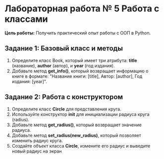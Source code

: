 # Лабораторная работа № 5 Работа с классами

**Цель работы:** Получить практический опыт работы с ООП в Python.

## Задание 1:  Базовый класс и методы

1.	Определите класс Book, который имеет три атрибута: **title** (название), **author** (автор), и **year** (год издания).
2.	Добавьте метод **get_info()**, который возвращает информацию о книге в формате: "Название книги: \[title\], Автор: \[author\], Год издания: \[year\]".

## Задание 2: Работа с конструктором

1.	Определите класс **Circle** для представления круга.
2.	Используйте конструктор __init__ для инициализации радиуса круга (radius).
3.	Добавьте метод **get_radius()**, который возвращает значение радиуса.
4.	Добавьте метод **set_radius(new_radius)**, который позволяет изменить радиус круга.
5.	Создайте объект класса **Circle**, измените его радиус и выведите новый радиус на экран

